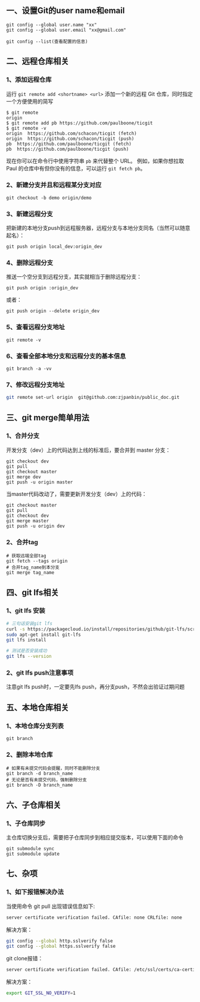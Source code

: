 ## 一、设置Git的user name和email
```
git config --global user.name "xx"      
git config --global user.email "xx@gmail.com"   

git config --list(查看配置的信息)
```

## 二、远程仓库相关

### 1、添加远程仓库

运行 `git remote add <shortname> <url>` 添加一个新的远程 Git 仓库，同时指定一个方便使用的简写

```
$ git remote
origin
$ git remote add pb https://github.com/paulboone/ticgit
$ git remote -v
origin	https://github.com/schacon/ticgit (fetch)
origin	https://github.com/schacon/ticgit (push)
pb	https://github.com/paulboone/ticgit (fetch)
pb	https://github.com/paulboone/ticgit (push)
```

现在你可以在命令行中使用字符串 `pb` 来代替整个 URL。 例如，如果你想拉取 Paul 的仓库中有但你没有的信息，可以运行 `git fetch pb`。

### 2、新建分支并且和远程某分支对应

```
git checkout -b demo origin/demo
```

### 3、新建远程分支
把新建的本地分支push到远程服务器，远程分支与本地分支同名（当然可以随意起名）：
```
git push origin local_dev:origin_dev
```

### 4、删除远程分支
推送一个空分支到远程分支，其实就相当于删除远程分支：
```
git push origin :origin_dev
```
或者：
```
git push origin --delete origin_dev
```

### 5、查看远程分支地址

```
git remote -v
```

### 6、查看全部本地分支和远程分支的基本信息

```
git branch -a -vv
```

### 7、修改远程分支地址

```bash
git remote set-url origin  git@github.com:zjpanbin/public_doc.git
```

## 三、git merge简单用法

### 1、合并分支

开发分支（dev）上的代码达到上线的标准后，要合并到 master 分支：

```
git checkout dev
git pull
git checkout master
git merge dev
git push -u origin master
```
当master代码改动了，需要更新开发分支（dev）上的代码：
```
git checkout master 
git pull 
git checkout dev
git merge master 
git push -u origin dev
```

### 2、合并tag

```shell
# 获取远端全部tag
git fetch --tags origin
# 合并tag_name到本分支
git merge tag_name
```

## 四、git lfs相关

### 1、git lfs 安装

```bash
# 三句话安装git lfs
curl -s https://packagecloud.io/install/repositories/github/git-lfs/script.deb.sh | sudo bash
sudo apt-get install git-lfs
git lfs install

# 测试是否安装成功
git lfs --version
```

### 2、git lfs push注意事项

注意git lfs push时，一定要先lfs push，再分支push，不然会出验证过期问题

## 五、本地仓库相关

### 1、本地仓库分支列表

```shell
git branch
```

### 2、删除本地仓库

```shell
# 如果有未提交代码会提醒，同时不能删除分支
git branch -d branch_name
# 无论是否有未提交代码，强制删除分支
git branch -D branch_name
```

## 六、子仓库相关

### 1、子仓库同步

主仓库切换分支后，需要把子仓库同步到相应提交版本，可以使用下面的命令

```shell
git submodule sync
git submodule update 
```

## 七、杂项

### 1、如下报错解决办法

当使用命令 git pull 出现错误信息如下:

```bash
server certificate verification failed. CAfile: none CRLfile: none
```

解决方案：

```bash
git config --global http.sslverify false
git config --global https.sslverify false
```

git clone报错：

```bash
server certificate verification failed. CAfile: /etc/ssl/certs/ca-certificates.crt CRLfile: none
```

解决方案：

```bash
export GIT_SSL_NO_VERIFY=1
```

